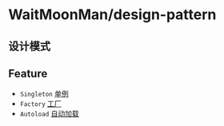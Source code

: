 # WaitMoonMan/design-pattern 

## 设计模式


## Feature
* `Singleton` [单例](Singleton)
* `Factory`   [工厂](Factory)
* `Autoload`  [自动加载](Autoload)


 